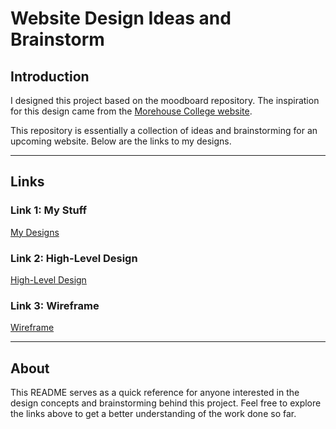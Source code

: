 # Website Design Ideas and Brainstorm

## Introduction

I designed this project based on the moodboard repository.
The inspiration for this design came from the [Morehouse College website](https://morehouse.edu).

This repository is essentially a collection of ideas and brainstorming for an upcoming website. Below are the links to my designs.

---

## Links

### Link 1: My Stuff
[My Designs](https://www.relume.io/app/project/P1887347_he2pikZhTTy3J5Yt9K640CaB9crtKfgjvaE9axS-KDw)

### Link 2: High-Level Design
[High-Level Design](https://www.relume.io/app/project/P1887347_he2pikZhTTy3J5Yt9K640CaB9crtKfgjvaE9axS-KDw#mode=styleguide)

### Link 3: Wireframe
[Wireframe](https://www.relume.io/app/project/P1887347_he2pikZhTTy3J5Yt9K640CaB9crtKfgjvaE9axS-KDw#mode=wireframe)

---

## About

This README serves as a quick reference for anyone interested in the design concepts and brainstorming behind this project. Feel free to explore the links above to get a better understanding of the work done so far.